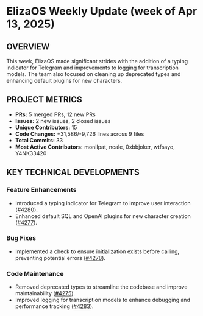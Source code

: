 # ElizaOS Weekly Update (week of Apr 13, 2025)

## OVERVIEW 
This week, ElizaOS made significant strides with the addition of a typing indicator for Telegram and improvements to logging for transcription models. The team also focused on cleaning up deprecated types and enhancing default plugins for new characters.

## PROJECT METRICS
- **PRs:** 5 merged PRs, 12 new PRs
- **Issues:** 2 new issues, 2 closed issues
- **Unique Contributors:** 15
- **Code Changes:** +31,586/-9,726 lines across 9 files
- **Total Commits:** 33
- **Most Active Contributors:** monilpat, ncale, 0xbbjoker, wtfsayo, Y4NK33420

## KEY TECHNICAL DEVELOPMENTS

### Feature Enhancements
- Introduced a typing indicator for Telegram to improve user interaction ([#4280](https://github.com/elizaos/eliza/pull/4280)).
- Enhanced default SQL and OpenAI plugins for new character creation ([#4277](https://github.com/elizaos/eliza/pull/4277)).

### Bug Fixes
- Implemented a check to ensure initialization exists before calling, preventing potential errors ([#4278](https://github.com/elizaos/eliza/pull/4278)).

### Code Maintenance
- Removed deprecated types to streamline the codebase and improve maintainability ([#4275](https://github.com/elizaos/eliza/pull/4275)).
- Improved logging for transcription models to enhance debugging and performance tracking ([#4283](https://github.com/elizaos/eliza/pull/4283)).